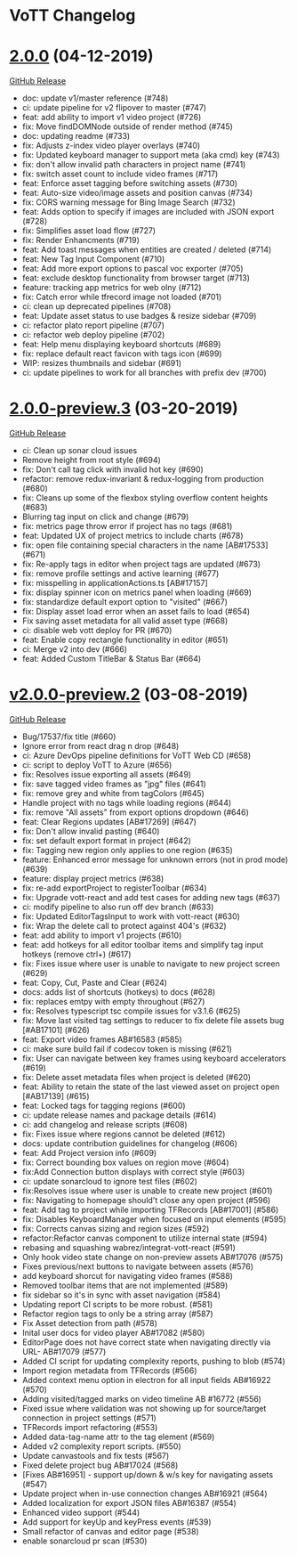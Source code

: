 # VoTT Changelog

<!-- cl-start -->

# [2.0.0](https://github.com/Microsoft/VoTT/compare/v2.0.0-preview.3...v2.0.0) (04-12-2019)
[GitHub Release](https://github.com/Microsoft/VoTT/releases/tag/v2.0.0)

- doc: update v1/master reference (#748)
- ci: update pipeline for v2 flipover to master (#747)
- feat: add ability to import v1 video project (#726)
- fix: Move findDOMNode outside of render method (#745)
- doc: updating readme (#733)
- fix: Adjusts z-index video player overlays (#740)
- fix: Updated keyboard manager to support meta (aka cmd) key (#743)
- fix: don't allow invalid path characters in project name (#741)
- fix: switch asset count to include video frames (#717)
- feat: Enforce asset tagging before switching assets (#730)
- feat: Auto-size video/image assets and position canvas (#734)
- fix: CORS warning message for Bing Image Search (#732)
- feat: Adds option to specify if images are included with JSON export (#728)
- fix: Simplifies asset load flow (#727)
- fix: Render Enhancments (#719)
- feat: Add toast messages when entities are created / deleted (#714)
- feat: New Tag Input Component (#710)
- feat: Add more export options to pascal voc exporter (#705)
- feat: exclude desktop functionality from browser target (#713)
- feature: tracking app metrics for web olny (#712)
- fix: Catch error while tfrecord image not loaded (#701)
- ci: clean up deprecated pipelines (#708)
- feat: Update asset status to use badges & resize sidebar (#709)
- ci: refactor plato report pipeline (#707)
- ci: refactor web deploy pipeline (#702)
- feat: Help menu displaying keyboard shortcuts (#689)
- fix: replace default react favicon with tags icon (#699)
- WIP: resizes thumbnails and sidebar (#691)
- ci: update pipelines to work for all branches with prefix dev (#700)

# [2.0.0-preview.3](https://github.com/Microsoft/VoTT/compare/v2.0.0-preview.2...v2.0.0-preview.3) (03-20-2019)
[GitHub Release](https://github.com/Microsoft/VoTT/releases/tag/v2.0.0-preview.3)

- ci: Clean up sonar cloud issues
- Remove height from root style (#694)
- fix: Don't call tag click with invalid hot key (#690)
- refactor: remove redux-invariant & redux-logging from production (#680)
- fix: Cleans up some of the flexbox styling overflow content heights (#683)
- Blurring tag input on click and change (#679)
- fix: metrics page throw error if project has no tags (#681)
- feat: Updated UX of project metrics to include charts (#678)
- fix: open file containing special characters in the name [AB#17533] (#671)
- fix: Re-apply tags in editor when project tags are updated (#673)
- fix: remove profile settings and active learning (#677)
- fix: misspelling in applicationActions.ts [AB#17157]
- fix: display spinner icon on metrics panel when loading (#669)
- fix: standardize default export option to "visited" (#667)
- fix: Display asset load error when an asset fails to load (#654)
- Fix saving asset metadata for all valid asset type (#668)
- ci: disable web vott deploy for PR (#670)
- feat: Enable copy rectangle functionality in editor (#651)
- ci: Merge v2 into dev (#666)
- feat: Added Custom TitleBar & Status Bar (#664)

# [v2.0.0-preview.2](https://github.com/Microsoft/VoTT/compare/v2.0.0-preview.1...v2.0.0-preview.2) (03-08-2019)
[GitHub Release](https://github.com/Microsoft/VoTT/releases/tag/v2.0.0-preview.2)

- Bug/17537/fix title (#660)
- Ignore error from react drag n drop (#648)
- ci: Azure DevOps pipeline definitions for VoTT Web CD (#658)
- ci: script to deploy VoTT to Azure (#656)
- fix: Resolves issue exporting all assets (#649)
- fix: save tagged video frames as "jpg" files (#641)
- fix: remove grey and white from tagColors (#645)
- Handle project with no tags while loading regions (#644)
- fix: remove "All assets" from export options dropdown (#646)
- feat: Clear Regions updates [AB#17269] (#647)
- fix: Don't allow invalid pasting (#640)
- fix: set default export format in project (#642)
- fix: Tagging new region only applies to one region (#635)
- feature: Enhanced error message for unknown errors (not in prod mode) (#639)
- feature: display project metrics (#638)
- fix: re-add exportProject to registerToolbar (#634)
- fix: Upgrade vott-react and add test cases for adding new tags (#637)
- ci: modify pipeline to also run off dev branch (#633)
- fix: Updated EditorTagsInput to work with vott-react (#630)
- fix: Wrap the delete call to protect against 404's (#632)
- feat: add ability to import v1 projects (#610)
- feat: add hotkeys for all editor toolbar items and simplify tag input hotkeys (remove ctrl+) (#617)
- fix: Fixes issue where user is unable to navigate to new project screen (#629)
- feat: Copy, Cut, Paste and Clear (#624)
- docs: adds list of shortcuts (hotkeys) to docs (#628)
- fix: replaces emtpy with empty throughout (#627)
- fix: Resolves typescript tsc compile issues for v3.1.6 (#625)
- fix: Move last visited tag settings to reducer to fix delete file assets bug [#AB17101] (#626)
- feat: Export video frames AB#16583 (#585)
- ci: make sure build fail if codecov token is missing (#621)
- fix: User can navigate between key frames using keyboard accelerators (#619)
- fix: Delete asset metadata files when project is deleted (#620)
- feat: Ability to retain the state of the last viewed asset on project open [#AB17139] (#615)
- feat: Locked tags for tagging regions (#600)
- ci: update release names and package details (#614)
- ci: add changelog and release scripts (#608)
- fix: Fixes issue where regions cannot be deleted (#612)
- docs: update contribution guidelines for changelog (#606)
- feat: Add Project version info (#609)
- fix: Correct bounding box values on region move (#604)
- fix:Add Connection button displays with correct style (#603)
- ci: update sonarcloud to ignore test files (#602)
- fix:Resolves issue where user is unable to create new project (#601)
- fix: Navigating to homepage should't close any open project (#596)
- feat: Add tag to project while importing TFRecords [AB#17001] (#586)
- fix: Disables KeyboardManager when focused on input elements (#595)
- fix: Corrects canvas sizing and region sizes (#592)
- refactor:Refactor canvas component to utilize internal state (#594)
- rebasing and squashing wabrez/integrat-vott-react (#591)
- Only hook video state change on non-preview assets AB#17076 (#575)
- Fixes previous/next buttons to navigate between assets (#576)
- add keyboard shorcut for navigating video frames (#588)
- Removed toolbar items that are not implemented (#589)
- fix sidebar so it's in sync with asset navigation (#584)
- Updating report CI scripts to be more robust. (#581)
- Refactor region tags to only be a string array (#587)
- Fix Asset detection from path (#578)
- Inital user docs for video player AB#17082 (#580)
- EditorPage does not have correct state when navigating directly via URL- AB#17079 (#577)
- Added CI script for updating complexity reports, pushing to blob (#574)
- Import region metadata from TFRecords (#566)
- Added context menu option in electron for all input fields AB#16922 (#570)
- Adding visited/tagged marks on video timeline AB #16772 (#556)
- Fixed issue where validation was not showing up for source/target connection in project settings (#571)
- TFRecords import refactoring (#553)
- Added data-tag-name attr to the tag element (#569)
- Added v2 complexity report scripts. (#550)
- Update canvastools and fix tests (#567)
- Fixed delete project bug AB#17024 (#568)
- [Fixes AB#16951] - support up/down & w/s key for navigating assets (#547)
- Update project when in-use connection changes AB#16921 (#564)
- Added localization for export JSON files AB#16387 (#554)
- Enhanced video support (#544)
- Add support for keyUp and keyPress events (#539)
- Small refactor of canvas and editor page (#538)
- enable sonarcloud pr scan (#530)

